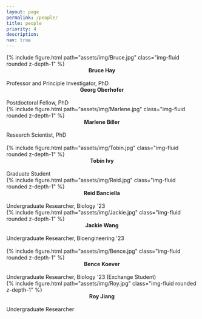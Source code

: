 ```yaml
---
layout: page
permalink: /people/
title: people
priority: 4
description:
nav: true
---
```


<div class="row">
  <div class="col">
    {% include figure.html path="assets/img/Bruce.jpg" class="img-fluid rounded z-depth-1" %}
    <strong>
      <center>
        Bruce Hay
      </center>
    </strong><br>
    Professor and Principle Investigator, PhD
  </div>
  <div class="col">
    <strong>
      <center>
        Georg Oberhofer
      </center>
    </strong><br>
    Postdoctoral Fellow, PhD
  </div>
  <div class="col">
    {% include figure.html path="assets/img/Marlene.jpg" class="img-fluid rounded z-depth-1" %}
    <strong>
      <center>
        Marlene Biller
      </center>
    </strong><br>
    Research Scientist, PhD
  </div>
  <div class="w-100"></div><br>
  <div class="col">
    {% include figure.html path="assets/img/Tobin.jpg" class="img-fluid rounded z-depth-1" %}
    <strong>
      <center>
        Tobin Ivy
      </center>
    </strong><br>
    Graduate Student
  </div>
  <div class="col">
    {% include figure.html path="assets/img/Reid.jpg" class="img-fluid rounded z-depth-1" %}
    <strong>
      <center>
        Reid Banciella
      </center>
    </strong><br>
    Undergraduate Researcher, Biology '23
  </div>
  <div class="col">
    {% include figure.html path="assets/img/Jackie.jpg" class="img-fluid rounded z-depth-1" %}
    <strong>
      <center>
        Jackie Wang
      </center>
    </strong><br>
    Undergraduate Researcher, Bioengineering '23
  </div>
  <div class="w-100"></div><br>
  <div class="col">
    {% include figure.html path="assets/img/Bence.jpg" class="img-fluid rounded z-depth-1" %}
    <strong>
      <center>
        Bence Koever
      </center>
    </strong><br>
    Undergraduate Researcher, Biology '23 (Exchange Student)
  </div>
  <div class="col">
    {% include figure.html path="assets/img/Roy.jpg" class="img-fluid rounded z-depth-1" %}
    <strong>
      <center>
        Roy Jiang
      </center>
    </strong><br>
    Undergraduate Researcher
  </div>
  <div class="col">
  </div>
</div>
